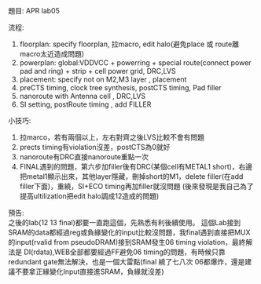 題目: APR lab05

流程:     
1. floorplan: specify floorplan, 拉macro, edit halo(避免place 或 route離macro太近造成問題)    
2. powerplan: global:VDDVCC + powerring + special route(connect power pad and ring) + strip + cell power grid, DRC,LVS     
3. placement: specify not on M2,M3 layer , placement   
4. preCTS timing, clock tree synthesis, postCTS timing, Pad filler
5. nanoroute with Antenna cell  , DRC,LVS
6. SI setting, postRoute timing , add FILLER


小技巧:   
1. 拉marco，若有兩個以上，左右對齊之後LVS比較不會有問題
2. prects timing有violation沒差，postCTS為0就好
3. nanoroute有DRC直接nanoroute重點一次
4. FINAL遇到的問題，第六步加filler後有DRC(某個cell有METAL1 short)，右邊把metal1顯示出來，其他layer隱藏，刪掉short的M1，delete filler(在add filler下面)，重繞，SI+ECO timing再加filler就沒問題 (後來發現是我自己為了提高ultilization把edit halo調成12造成的問題)

預告:   
之後的lab(12 13 final)都要一直跑這個，先熟悉有利後續使用。 這個Lab接到SRAM的data都經過reg或負緣變化的input比較沒問題，我final遇到直接把MUX的input(rvalid from pseudoDRAM)接到SRAM發生06 timing violation，最終解法是
DI(rdata),WEB全部都要經過FF避免06 timing的問題，有時候只靠redundant gate無法解決，也是一個大雷點(final 繞了七八次 06都爆炸，還是建議不要拿正緣變化Input直接進SRAM，負緣就沒差)
